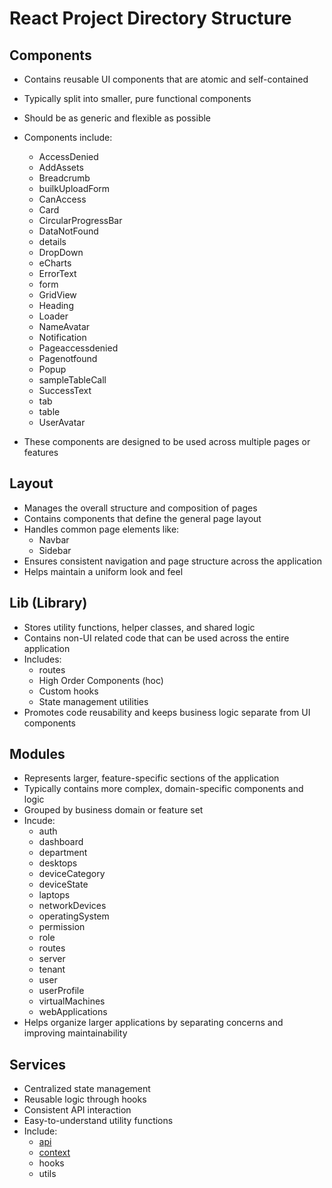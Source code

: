 # React Project Directory Structure

## Components
- Contains reusable UI components that are atomic and self-contained
- Typically split into smaller, pure functional components
- Should be as generic and flexible as possible
- Components include:
  - AccessDenied
  - AddAssets
  - Breadcrumb
  - builkUploadForm
  - CanAccess
  - Card
  - CircularProgressBar
  - DataNotFound
  - details
  - DropDown
  - eCharts
  - ErrorText
  - form
  - GridView
  - Heading
  - Loader
  - NameAvatar
  - Notification
  - Pageaccessdenied
  - Pagenotfound
  - Popup
  - sampleTableCall
  - SuccessText
  - tab
  - table
  - UserAvatar

- These components are designed to be used across multiple pages or features

## Layout
- Manages the overall structure and composition of pages
- Contains components that define the general page layout
- Handles common page elements like:
  - Navbar
  - Sidebar
- Ensures consistent navigation and page structure across the application
- Helps maintain a uniform look and feel

## Lib (Library)
- Stores utility functions, helper classes, and shared logic
- Contains non-UI related code that can be used across the entire application
- Includes:
  - routes
  - High Order Components (hoc)
  - Custom hooks
  - State management utilities
- Promotes code reusability and keeps business logic separate from UI components

## Modules
- Represents larger, feature-specific sections of the application
- Typically contains more complex, domain-specific components and logic
- Grouped by business domain or feature set
- Incude:
  - auth
  - dashboard
  - department
  - desktops
  - deviceCategory
  - deviceState
  - laptops
  - networkDevices
  - operatingSystem
  - permission
  - role
  - routes
  - server
  - tenant
  - user
  - userProfile
  - virtualMachines
  - webApplications
- Helps organize larger applications by separating concerns and improving maintainability

## Services
- Centralized state management
- Reusable logic through hooks
- Consistent API interaction
- Easy-to-understand utility functions
- Include:
  - [api](./api.md)
  - [context](./context.md) 
  - hooks
  - utils